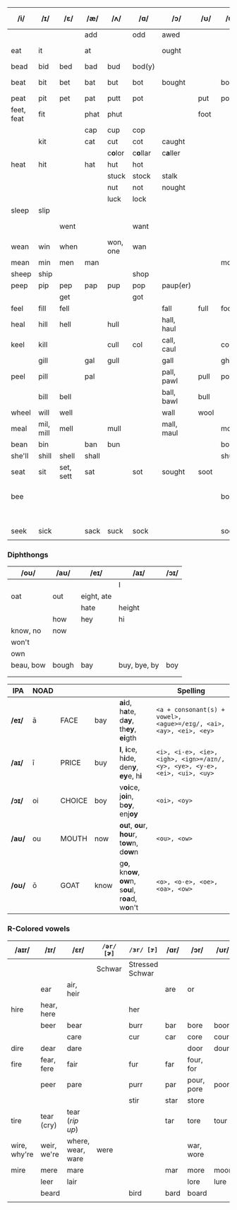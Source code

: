 | **/i/**    | **/ɪ/**   | **/ɛ/**   | **/æ/** | **/ʌ/**   | **/ɑ/**    | **/ɔ/**    | **/ʊ/** | **/u/** | Dip -> | /oʊ/        | /aʊ/  | /eɪ/       | /aɪ/         | /ɔɪ/ |
| ---------- | --------- | --------- | ------- | --------- | ---------- | ---------- | ------- | ------- | ------ | ----------- | ----- | ---------- | ------------ | ---- |
|            |           |           | add     |           | odd        | awed       |         |         |        |             |       |            |              |      |
| eat        | it        |           | at      |           |            | ought      |         |         |        | oat         | out   | eight, ate |              |      |
| bead       | bid       | bed       | bad     | bud       | bod(y)     |            |         |         |        |             |       |            |              |      |
| beat       | bit       | bet       | bat     | but       | bot        | bought     |         | boot    |        | boat        | bout  | bait, bate | bite, byte   |      |
| peat       | pit       | pet       | pat     | putt      | pot        |            | put     | poot    |        |             |       |            |              |      |
| feet, feat | fit       |           | phat    | phut      |            |            | foot    |         |        |             |       |            |              |      |
|            |           |           | cap     | cup       | cop        |            |         |         |        |             |       |            |              |      |
|            | kit       |           | cat     | cut       | cot        | caught     |         |         |        | coat        |       |            | kite         |      |
|            |           |           |         | c**o**lor | c**o**llar | c**a**ller |         |         |        |             |       |            |              |      |
| heat       | hit       |           | hat     | hut       | hot        |            |         |         |        |             |       | hate       | height       |      |
|            |           |           |         | stuck     | stock      | stalk      |         |         |        |             |       |            |              |      |
|            |           |           |         | nut       | not        | nought     |         |         |        |             |       |            |              |      |
|            |           |           |         | luck      | lock       |            |         |         |        |             |       |            |              |      |
| sleep      | slip      |           |         |           |            |            |         |         |        |             |       |            |              |      |
|            |           | went      |         |           | want       |            |         |         |        | won't, wont |       |            |              |      |
| wean       | win       | when      |         | won, one  | wan        |            |         |         |        |             |       |            |              |      |
| mean       | min       | men       | man     |           |            |            |         | moon    |        | moan        |       | main       | mine         |      |
| sheep      | ship      |           |         |           | shop       |            |         |         |        |             |       |            |              |      |
| peep       | pip       | pep       | pap     | pup       | pop        | paup(er)   |         |         |        |             |       |            |              |      |
|            |           | get       |         |           | got        |            |         |         |        | goat        | gout  | gate       |              |      |
| feel       | fill      | fell      |         |           |            | fall       | full    | fool    |        | foal        | foul  | fail       | file         | foil |
| heal       | hill      | hell      |         | hull      |            | hall, haul |         |         |        | hole, whole |       | hail       |              |      |
| keel       | kill      |           |         | cull      | col        | call, caul |         | cool    |        |             |       |            |              |      |
|            | gill      |           | gal     | gull      |            | gall       |         | ghool   |        |             |       |            |              |      |
| peel       | pill      |           | pal     |           |            | pall, pawl | pull    | pool    |        |             |       |            |              |      |
|            | bill      | bell      |         |           |            | ball, bawl | bull    |         |        | bole        |       | bail       | bile         | boil |
| wheel      | will      | well      |         |           |            | wall       | wool    |         |        |             |       | wail       | while        |      |
| meal       | mil, mill | mell      |         | mull      |            | mall, maul |         | mool    |        |             |       | mail       | mile         | moil |
| bean       | bin       |           | ban     | bun       |            |            |         | boon    |        |             |       |            |              |      |
| she'll     | shill     | shell     | shall   |           |            |            |         | shul    |        |             |       |            |              |      |
| seat       | sit       | set, sett | sat     |           | sot        | sought     | soot    |         |        |             |       |            | cite         |      |
| bee        |           |           |         |           |            |            |         | boo     |        | beau, bow   | bough | bay        | buy, bye, by | boy  |
|            |           |           |         |           |            |            |         |         |        | though      | thou  | they       |              |      |
|            |           |           |         |           |            |            |         |         |        |             |       |            |              |      |
| seek       | sick      |           | sack    | suck      | sock       |            |         | sook    |        | soak        |       | sake       | sike         |      |
|            |           |           |         |           |            |            |         |         |        |             |       |            |              |      |


### Diphthongs


| /oʊ/      | /aʊ/  | /eɪ/       | /aɪ/         | /ɔɪ/ |
| --------- | ----- | ---------- | ------------ | ---- |
|           |       |            | I            |      |
| oat       | out   | eight, ate |              |      |
|           |       | hate       | height       |      |
|           | how   | hey        | hi           |      |
| know, no  | now   |            |              |      |
| won't     |       |            |              |      |
| own       |       |            |              |      |
| beau, bow | bough | bay        | buy, bye, by | boy  |
|           |       |            |              |      |
|           |       |            |              |      |

| IPA      | NOAD |        |      |                                                          | Spelling                                                                   |
| -------- | ---- | ------ | ---- | -------------------------------------------------------- | -------------------------------------------------------------------------- |
| **/eɪ/** | ā    | FACE   | bay  | **ai**d, h**a**te, d**ay**, th**ey**, **ei**gth          | `<a + consonant(s) + vowel>, <ague>=/eɪɡ/, <ai>, <ay>, <ei>, <ey>`         |
| **/aɪ/** | ī    | PRICE  | buy  | **I**, **i**ce, h**i**de, den**y**, **ey**e, h**i**      | `<i>, <i-e>, <ie>, <igh>, <ign>=/aɪn/, <y>, <ye>, <y-e>, <ei>, <ui>, <uy>` |
| **/ɔɪ/** | oi   | CHOICE | boy  | v**oi**ce, j**oi**n, b**oy**, enj**oy**                  | `<oi>, <oy>`                                                               |
| **/aʊ/** | ou   | MOUTH  | now  | **ou**t, **ou**r, **hou**r, t**ow**n, d**ow**n           | `<ou>, <ow>`                                                               |
| **/oʊ/** | ō    | GOAT   | know | g**o**, kn**ow**, **ow**n, s**ou**l, r**oa**d, w**o**n't | `<o>, <o-e>, <oe>, <oa>, <ow>`                                             |


### R-Colored vowels

| **/aɪr/**    | **/ɪr/**    | **/ɛr/**          | **`/ər/ [ɚ]`** | **`/ɜr/ [ɝ]`**  | **/ɑr/** | **/ɔr/**   | **/ʊr/** |
| ------------ | ----------- | ----------------- | -------------- | --------------- | -------- | ---------- | -------- |
|              |             |                   | Schwar         | Stressed Schwar |          |            |          |
|              | ear         | air, heir         |                |                 | are      | or         |          |
| hire         | hear, here  |                   |                | her             |          |            |          |
|              | beer        | bear              |                | burr            | bar      | bore       | boor     |
|              |             | care              |                | cur             | car      | core       | cour     |
| dire         | dear        | dare              |                |                 |          | door       | dour     |
| fire         | fear, fere  | fair              |                | fur             | far      | four, for  |          |
|              | peer        | pare              |                | purr            | par      | pour, pore | poor     |
|              |             |                   |                | stir            | star     | store      |          |
| tire         | tear (cry)  | tear (*rip up*)   |                |                 | tar      | tore       | tour     |
| wire, why're | weir, we're | where, wear, ware | were           |                 |          | war, wore  |          |
| mire         | mere        | mare              |                |                 | mar      | more       | moor     |
|              | leer        | lair              |                |                 |          | lore       | lure     |
|              | beard       |                   |                | bird            | bard     | board      |          |
|              |             |                   |                |                 |          |            |          |




